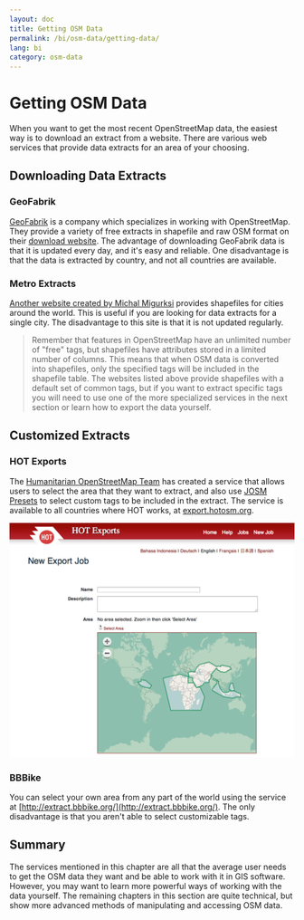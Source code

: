 ```yaml
---
layout: doc
title: Getting OSM Data
permalink: /bi/osm-data/getting-data/
lang: bi
category: osm-data
---
```


Getting OSM Data
=================
When you want to get the most recent OpenStreetMap data, the easiest way is
to download an extract from a website. There are various web services
that provide data extracts for an area of your choosing.

Downloading Data Extracts
--------------------------
### GeoFabrik
[GeoFabrik](http://geofabrik.de) is a company which specializes in working
with OpenStreetMap. They provide a variety of free extracts in shapefile and raw OSM format
on their [download website](http://download.geofabrik.de). The advantage of downloading
GeoFabrik data is that it is updated every day, and it's easy and reliable. One disadvantage is
that the data is extracted by country, and not all countries are available.

### Metro Extracts
[Another website created by Michal Migurksi](http://metro.teczno.com/) provides shapefiles for
cities around the world. This is useful if you are looking for data extracts for a single city.
The disadvantage to this site is that it is not updated regularly.

>	Remember that features in OpenStreetMap have an unlimited number of "free" tags,
>	but shapefiles have attributes stored in a limited number of columns. This means
>	that when OSM data is converted into shapefiles, only the specified tags will be
>	included in the shapefile table. The websites listed above provide shapefiles
>	with a default set of common tags, but if you want to extract specific tags
>	you will need to use one of the more specialized services in the next section
>	or learn how to export the data yourself.

Customized Extracts
-------------------
### HOT Exports
The [Humanitarian OpenStreetMap Team](http://hotosm.org) has created a service that allows users
to select the area that they want to extract, and also use [JOSM Presets](/en/editing/josm-presets)
to select custom tags to be included in the extract. The service is available to all countries where
HOT works, at [export.hotosm.org](http://export.hotosm.org).

![hot exports][]

### BBBike
You can select your own area from any part of the world using the service at [http://extract.bbbike.org/](http://extract.bbbike.org/). The only disadvantage is that you aren't able to select customizable tags.

Summary
-------
The services mentioned in this chapter are all that the average user needs to get the OSM
data they want and be able to work with it in GIS software. However, you may want to learn
more powerful ways of working with the data yourself. The remaining chapters in this section are
quite technical, but show more advanced methods of manipulating and accessing OSM data.


[hot exports]: /images/en/osm-data/getting-data/hot-exports.png
